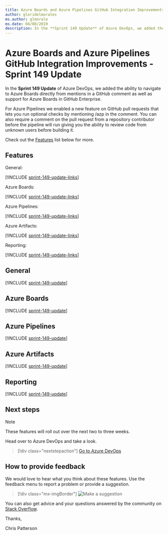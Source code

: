```yaml
---
title: Azure Boards and Azure Pipelines GitHub Integration Improvements - Sprint 149 Update
author: gloridelmorales
ms.author: glmorale
ms.date: 04/08/2019
description: In the **Sprint 149 Update** of Azure DevOps, we added the ability to navigate to Azure Boards directly from mentions in a GitHub comment as well as adding support for Azure Boards within GitHub Enterprise. 
---
```


# Azure Boards and Azure Pipelines GitHub Integration Improvements - Sprint 149 Update

In the **Sprint 149 Update** of Azure DevOps, we added the ability to navigate to Azure Boards directly from mentions in a GitHub comment as well as support for Azure Boards in GitHub Enterprise.  

For Azure Pipelines we enabled a new feature on GitHub pull requests that lets you run optional checks by mentioning /azp in the comment.  You can also require a comment on the pull request from a repository contributor before the pipeline will run giving you the ability to review code from unknown users before building it.

Check out the [Features](#features) list below for more.

## Features

General:

[!INCLUDE [sprint-149-update-links](includes/general/sprint-149-update-links.md)]

Azure Boards:

[!INCLUDE [sprint-149-update-links](includes/boards/sprint-149-update-links.md)]

Azure Pipelines:

[!INCLUDE [sprint-149-update-links](includes/pipelines/sprint-149-update-links.md)]

Azure Artifacts:

[!INCLUDE [sprint-149-update-links](includes/artifacts/sprint-149-update-links.md)]

Reporting:

[!INCLUDE [sprint-149-update-links](includes/reporting/sprint-149-update-links.md)]

## General

[!INCLUDE [sprint-149-update](includes/general/sprint-149-update.md)]

## Azure Boards

[!INCLUDE [sprint-149-update](includes/boards/sprint-149-update.md)]

## Azure Pipelines

[!INCLUDE [sprint-149-update](includes/pipelines/sprint-149-update.md)]

## Azure Artifacts

[!INCLUDE [sprint-149-update](includes/artifacts/sprint-149-update.md)]

## Reporting

[!INCLUDE [sprint-149-update](includes/reporting/sprint-149-update.md)]

## Next steps

> [!NOTE]
> These features will roll out over the next two to three weeks.

Head over to Azure DevOps and take a look.

> [!div class="nextstepaction"]
> [Go to Azure DevOps](https://go.microsoft.com/fwlink/?LinkId=307137&campaign=o~msft~docs~product-vsts~release-notes)

## How to provide feedback

We would love to hear what you think about these features. Use the feedback menu to report a problem or provide a suggestion.

> [!div class="mx-imgBorder"]
> ![Make a suggestion](../media/help-make-a-suggestion.png)

You can also get advice and your questions answered by the community on [Stack Overflow](https://stackoverflow.com/questions/tagged/azure-devops).

Thanks,

Chris Patterson
